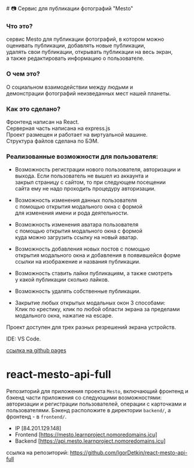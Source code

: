 
﻿# 📷 Cервис для публикации фотографий "Mesto"

### Что это?

сервис Mesto для публикации фотографий, в котором можно   
оценивать публикации, добавлять новые публикации,   
удалять свои публикации, открывать публикации на весь экран,  
а также редактировать информацию о пользователе.  


### О чем это?

О социальном взаимодействии между людьми и  
демонстрации фотографий неизведанных мест нашей планеты.  

### Как это сделано?

Фронтенд написан на React.  
Серверная часть написана на express.js  
Проект размещен и работает на виртуальной машине.  
Структура файлов сделана по БЭМ.  

### Реализованные возможности для пользователя:  

* Возможность регистрации нового пользователя, 
    авторизации и выхода. 
    Если пользователь не вышел из аккаунта и  
    закрыл страницу с сайтом,  то при следующем посещении   
    сайта ему не надо проходить процедуру авторизации.  

* Возможность изменения данных пользователя  
  с помощью открытия модального окна с формой  
  для изменения имени и рода деятельности.  
  
* Возможность изменения аватара пользователя  
  с помощью открытия модального окна с формой  
  куда можно загрузить ссылку на новый аватар.  

* Возможность добавления новых постов с помощью  
  открытия модального окна и добавления в появившейся форме  
  ссылки на изображение и названия публикации.  

* Возможность ставить лайки публикациям, а также смотреть  
  у какой публикации сколько лайков.  

* Возможность удалять собственные публикации.  

* Закрытие любых открытых модальных окон 3 способами:  
  Клик по крестику, клик по любой области экрана за пределами  
  модального окна, нажатие на escape.  


Проект доступен для трех разных резрешений экрана устройств.  

IDE: VS Code.  

[ссылка на github pages](https://igordetkin.github.io/mesto/)


# react-mesto-api-full
Репозиторий для приложения проекта `Mesto`, включающий фронтенд и бэкенд части приложения со следующими возможностями: авторизации и регистрации пользователей, операции с карточками и пользователями. Бэкенд расположите в директории `backend/`, а фронтенд - в `frontend/`. 
  
* IP [84.201.129.148]
* Frontend [https://mesto.learnproject.nomoredomains.icu]
* Backend [https://api.mesto.learnproject.nomoredomains.icu]

ссылка на репозиторий: https://github.com/IgorDetkin/react-mesto-api-full


